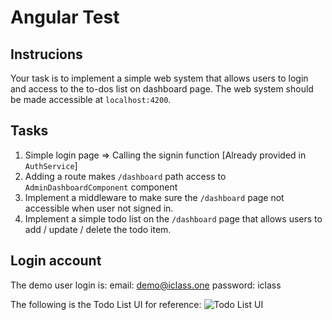 # Angular Test

## Instrucions

Your task is to implement a simple web system that allows users to login and access to the to-dos list on dashboard page. The web system should be made accessible at `localhost:4200`.

## Tasks
1. Simple login page => Calling the signin function [Already provided in `AuthService`]
2. Adding a route makes `/dashboard` path access to `AdminDashboardComponent` component
3. Implement a middleware to make sure the `/dashboard` page not accessible when user not signed in.
4. Implement a simple todo list on the `/dashboard` page that allows users to add / update / delete the todo item.

## Login account
The demo user login is:
email: demo@iclass.one
password: iclass

The following is the Todo List UI for reference:
![Todo List UI](https://www.callicoder.com/static/36e11cdc0d7a481fd6301f9aaa209b29/cf0be/spring-boot-mongodb-angular-rest-api-tutorial.png)